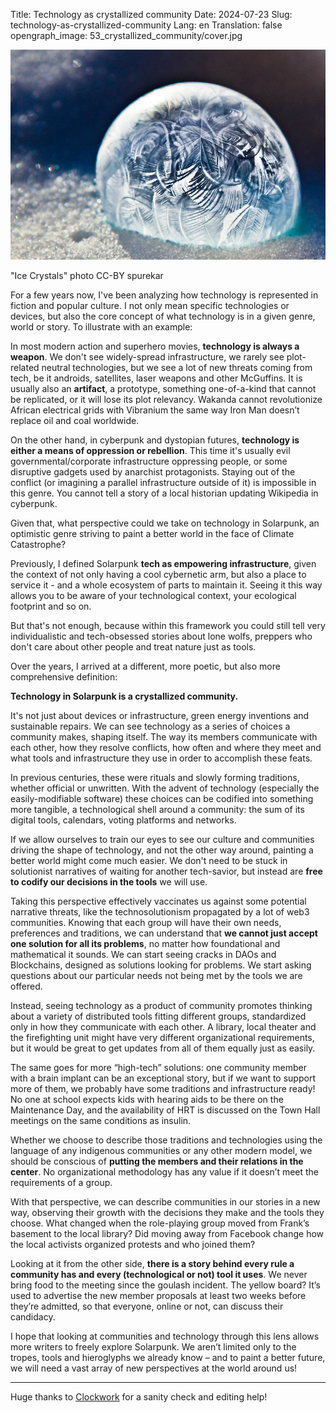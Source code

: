 Title: Technology as crystallized community
Date: 2024-07-23
Slug: technology-as-crystallized-community
Lang: en
Translation: false
opengraph_image: 53_crystallized_community/cover.jpg

![Ice Crystals CC-BY spurekar](images/53_crystallized_community/cover.jpg)
<figcaption>
  "Ice Crystals" photo CC-BY spurekar
</figcaption>


For a few years now, I've been analyzing how technology is represented in fiction and popular culture. I not only mean specific technologies or devices, but also the core concept of what technology is in a given genre, world or story. To illustrate with an example:

In most modern action and superhero movies, **technology is always a weapon**. We don't see widely-spread infrastructure, we rarely see plot-related neutral technologies, but we see a lot of new threats coming from tech, be it androids, satellites, laser weapons and other McGuffins. It is usually also an **artifact**, a prototype, something one-of-a-kind that cannot be replicated, or it will lose its plot relevancy. Wakanda cannot revolutionize African electrical grids with Vibranium the same way Iron Man doesn’t replace oil and coal worldwide.

On the other hand, in cyberpunk and dystopian futures, **technology is either a means of oppression or rebellion**. This time it's usually evil governmental/corporate infrastructure oppressing people, or some disruptive gadgets used by anarchist protagonists. Staying out of the conflict (or imagining a parallel infrastructure outside of it) is impossible in this genre. You cannot tell a story of a local historian updating Wikipedia in cyberpunk.

Given that, what perspective could we take on technology in Solarpunk, an optimistic genre striving to paint a better world in the face of Climate Catastrophe?

Previously, I defined Solarpunk **tech as empowering infrastructure**, given the context of not only having a cool cybernetic arm, but also a place to service it - and a whole ecosystem of parts to maintain it. Seeing it this way allows you to be aware of your technological context, your ecological footprint and so on.

But that's not enough, because within this framework you could still tell very individualistic and tech-obsessed stories about lone wolfs, preppers who don't care about other people and treat nature just as tools.

Over the years, I arrived at a different, more poetic, but also more comprehensive definition:

**Technology in Solarpunk is a crystallized community.**

It's not just about devices or infrastructure, green energy inventions and sustainable repairs. We can see technology as a series of choices a community makes, shaping itself. The way its members communicate with each other, how they resolve conflicts, how often and where they meet and what tools and infrastructure they use in order to accomplish these feats.

In previous centuries, these were rituals and slowly forming traditions, whether official or unwritten. With the advent of technology (especially the easily-modifiable software) these choices can be codified into something more tangible, a technological shell around a community: the sum of its digital tools, calendars, voting platforms and networks.

If we allow ourselves to train our eyes to see our culture and communities driving the shape of technology, and not the other way around, painting a better world might come much easier. We don't need to be stuck in solutionist narratives of waiting for another tech-savior, but instead are **free to codify our decisions in the tools** we will use.

Taking this perspective effectively vaccinates us against some potential narrative threats, like the technosolutionism propagated by a lot of web3 communities. Knowing that each group will have their own needs, preferences and traditions, we can understand that **we cannot just accept one solution for all its problems**, no matter how foundational and mathematical it sounds. We can start seeing cracks in DAOs and Blockchains, designed as solutions looking for problems. We start asking questions about our particular needs not being met by the tools we are offered.

Instead, seeing technology as a product of community promotes thinking about a variety of distributed tools fitting different groups, standardized only in how they communicate with each other. A library, local theater and the firefighting unit might have very different organizational requirements, but it would be great to get updates from all of them equally just as easily.

The same goes for more “high-tech” solutions: one community member with a brain implant can be an exceptional story, but if we want to support more of them, we probably have some traditions and infrastructure ready! No one at school expects kids with hearing aids to be there on the Maintenance Day, and the availability of HRT is discussed on the Town Hall meetings on the same conditions as insulin.

Whether we choose to describe those traditions and technologies using the language of any indigenous communities or any other modern model, we should be conscious of **putting the members and their relations in the center**. No organizational methodology has any value if it doesn’t meet the requirements of a group.

With that perspective, we can describe communities in our stories in a new way, observing their growth with the decisions they make and the tools they choose. What changed when the role-playing group moved from Frank’s basement to the local library? Did moving away from Facebook change how the local activists organized protests and who joined them?

Looking at it from the other side, **there is a story behind every rule a community has and every (technological or not) tool it uses**. We never bring food to the meeting since the goulash incident. The yellow board? It’s used to advertise the new member proposals at least two weeks before they’re admitted, so that everyone, online or not, can discuss their candidacy.

I hope that looking at communities and technology through this lens allows more writers to freely explore Solarpunk. We aren’t limited only to the tropes, tools and hieroglyphs we already know – and to paint a better future, we will need a vast array of new perspectives at the world around us!

---

Huge thanks to [Clockwork](https://sociale.network/@clockwooork) for a sanity check and editing help!